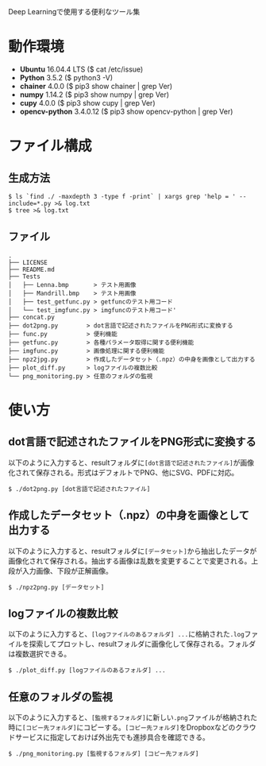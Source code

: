 Deep Learningで使用する便利なツール集

# 動作環境

- **Ubuntu** 16.04.4 LTS ($ cat /etc/issue)
- **Python** 3.5.2 ($ python3 -V)
- **chainer** 4.0.0 ($ pip3 show chainer | grep Ver)
- **numpy** 1.14.2 ($ pip3 show numpy | grep Ver)
- **cupy** 4.0.0 ($ pip3 show cupy | grep Ver)
- **opencv-python** 3.4.0.12 ($ pip3 show opencv-python | grep Ver)

# ファイル構成

## 生成方法

```console
$ ls `find ./ -maxdepth 3 -type f -print` | xargs grep 'help = ' --include=*.py >& log.txt
$ tree >& log.txt
```

## ファイル

```console
.
├── LICENSE
├── README.md
├── Tests
│   ├── Lenna.bmp       > テスト用画像
│   ├── Mandrill.bmp    > テスト用画像
│   ├── test_getfunc.py > getfuncのテスト用コード
│   └── test_imgfunc.py > imgfuncのテスト用コード'
├── concat.py
├── dot2png.py        > dot言語で記述されたファイルをPNG形式に変換する
├── func.py           > 便利機能
├── getfunc.py        > 各種パラメータ取得に関する便利機能
├── imgfunc.py        > 画像処理に関する便利機能
├── npz2jpg.py        > 作成したデータセット（.npz）の中身を画像として出力する
├── plot_diff.py      > logファイルの複数比較
└── png_monitoring.py > 任意のフォルダの監視
```

# 使い方

## dot言語で記述されたファイルをPNG形式に変換する

以下のように入力すると、resultフォルダに`[dot言語で記述されたファイル]`が画像化されて保存される。形式はデフォルトでPNG、他にSVG、PDFに対応。

```console
$ ./dot2png.py [dot言語で記述されたファイル]
```

## 作成したデータセット（.npz）の中身を画像として出力する

以下のように入力すると、resultフォルダに`[データセット]`から抽出したデータが画像化されて保存される。抽出する画像は乱数を変更することで変更される。上段が入力画像、下段が正解画像。

```console
$ ./npz2png.py [データセット]
```

## logファイルの複数比較

以下のように入力すると、`[logファイルのあるフォルダ] ...`に格納された`.log`ファイルを探索してプロットし、resultフォルダに画像化して保存される。フォルダは複数選択できる。

```console
$ ./plot_diff.py [logファイルのあるフォルダ] ...
```

## 任意のフォルダの監視

以下のように入力すると、`[監視するフォルダ]`に新しい`.png`ファイルが格納された時に`[コピー先フォルダ]`にコピーする。`[コピー先フォルダ]`をDropboxなどのクラウドサービスに指定しておけば外出先でも進捗具合を確認できる。

```console
$ ./png_monitoring.py [監視するフォルダ] [コピー先フォルダ]
```
